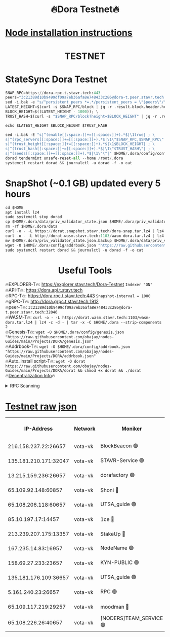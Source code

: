 <h1 align="center"> 🔥Dora Testnet🔥</h1>

[Node installation instructions](https://github.com/obajay/nodes-Guides/tree/main/Projects/DORA)
=

<h1 align="center"> TESTNET</h1>

# StateSync Dora Testnet
```python
SNAP_RPC=https://dora.rpc.t.stavr.tech:443
peers="3c21389d10b9499df09a7eb36afa8e748433c286@dora-t.peer.stavr.tech:32046"
sed -i.bak -e "s/^persistent_peers *=.*/persistent_peers = \"$peers\"/" $HOME/.dora/config/config.toml
LATEST_HEIGHT=$(curl -s $SNAP_RPC/block | jq -r .result.block.header.height); \
BLOCK_HEIGHT=$((LATEST_HEIGHT - 1000)); \
TRUST_HASH=$(curl -s "$SNAP_RPC/block?height=$BLOCK_HEIGHT" | jq -r .result.block_id.hash)

echo $LATEST_HEIGHT $BLOCK_HEIGHT $TRUST_HASH

sed -i.bak -E "s|^(enable[[:space:]]+=[[:space:]]+).*$|\1true| ; \
s|^(rpc_servers[[:space:]]+=[[:space:]]+).*$|\1\"$SNAP_RPC,$SNAP_RPC\"| ; \
s|^(trust_height[[:space:]]+=[[:space:]]+).*$|\1$BLOCK_HEIGHT| ; \
s|^(trust_hash[[:space:]]+=[[:space:]]+).*$|\1\"$TRUST_HASH\"| ; \
s|^(seeds[[:space:]]+=[[:space:]]+).*$|\1\"\"|" $HOME/.dora/config/config.toml
dorad tendermint unsafe-reset-all --home /root/.dora
systemctl restart dorad && journalctl -u dorad -f -o cat
```
# SnapShot (~0.1 GB) updated every 5 hours
```python
cd $HOME
apt install lz4
sudo systemctl stop dorad
cp $HOME/.dora/data/priv_validator_state.json $HOME/.dora/priv_validator_state.json.backup
rm -rf $HOME/.dora/data
curl -o - -L https://dorat.snapshot.stavr.tech/dora-snap.tar.lz4 | lz4 -c -d - | tar -x -C $HOME/.dora --strip-components 2
curl -o - -L http://dorat.wasm.stavr.tech:1103/wasm-dora.tar.lz4 | lz4 -c -d - | tar -x -C $HOME/.dora --strip-components 2
mv $HOME/.dora/priv_validator_state.json.backup $HOME/.dora/data/priv_validator_state.json
wget -O $HOME/.dora/config/addrbook.json "https://raw.githubusercontent.com/obajay/nodes-Guides/main/Projects/DORA/addrbook.json"
sudo systemctl restart dorad && journalctl -u dorad -f -o cat
```
 <h1 align="center"> Useful Tools</h1>
 
🔥EXPLORER-T🔥: https://explorer.stavr.tech/Dora-Testnet        `Indexer "ON"` \
🔥API-T🔥:      https://dora.api.t.stavr.tech \
🔥RPC-T🔥:      https://dora.rpc.t.stavr.tech:443              `Snapshot-interval = 1000` \
🔥gRPC-T🔥:     http://dora.grpc.t.stavr.tech:1912 \
🔥peer-T🔥:     `3c21389d10b9499df09a7eb36afa8e748433c286@dora-t.peer.stavr.tech:32046` \
🔥WASM-T🔥:     ```curl -o - -L http://dorat.wasm.stavr.tech:1103/wasm-dora.tar.lz4 | lz4 -c -d - | tar -x -C $HOME/.dora --strip-components 2``` \
🔥Genesis-T🔥:  ```wget -O $HOME/.dora/config/genesis.json "https://raw.githubusercontent.com/obajay/nodes-Guides/main/Projects/DORA/genesis.json"``` \
🔥Addrbook-T🔥: ```wget -O $HOME/.dora/config/addrbook.json "https://raw.githubusercontent.com/obajay/nodes-Guides/main/Projects/DORA/addrbook.json"``` \
🔥Auto_install script-T🔥:  `wget -O dorat https://raw.githubusercontent.com/obajay/nodes-Guides/main/Projects/DORA/dorat && chmod +x dorat && ./dorat` \
🔥[Decentralization Info](https://github.com/obajay/StateSync-snapshots/tree/main/Projects/Dora/Decentralization)🔥

<details>
<summary>RPC Scanning</summary>

<h2 align="center"> We scan nodes in real time every 4 hours. And we provide the final result of RPC endpoints.
We cannot influence the operation of these nodes in any way. </h2>


```python
If Voting Power is higher than 0 --> then the Node is a validator of the network and may be subject to attack and be a potential threat to the chain.
```
```python
We marked such validators with a red symbol
```

</details>

[Testnet raw json](https://rpc-check.dorat.stavr.tech/dorat/rpc-dorat-result.json)
=



<table><tr><th>IP-Address</th><th>Network</th><th>Moniker</th><th>Latest Block Height</th><th>Earliest Block Height</th><th>Catching Up</th><th>Tx Index</th><th>Voting Power</th><th>Scan Time</th></tr><tr><td>216.158.237.22:26657</td><td>vota-vk</td><td>BlockBeacon 🟢</td><td>211232</td><td>1</td><td>False</td><td>off</td><td>0</td><td>2024-01-03T12:01:48.930752232UTC</td></tr><tr><td>135.181.210.171:32047</td><td>vota-vk</td><td>STAVR-Service 🟢</td><td>211233</td><td>1</td><td>False</td><td>on</td><td>0</td><td>2024-01-03T12:01:53.786832362UTC</td></tr><tr><td>13.215.159.236:26657</td><td>vota-vk</td><td>dorafactory 🟢</td><td>211233</td><td>1</td><td>False</td><td>on</td><td>0</td><td>2024-01-03T12:01:55.021956398UTC</td></tr><tr><td>65.109.92.148:60857</td><td>vota-vk</td><td>Shoni 🔴</td><td>211234</td><td>1</td><td>False</td><td>on</td><td>9323404379593930</td><td>2024-01-03T12:01:57.180123728UTC</td></tr><tr><td>65.108.206.118:60657</td><td>vota-vk</td><td>UTSA_guide 🟢</td><td>211234</td><td>1</td><td>False</td><td>on</td><td>0</td><td>2024-01-03T12:01:57.556867765UTC</td></tr><tr><td>85.10.197.17:14457</td><td>vota-vk</td><td>1ce 🔴</td><td>211234</td><td>8001</td><td>False</td><td>off</td><td>9009000000000000</td><td>2024-01-03T12:01:55.854829501UTC</td></tr><tr><td>213.239.207.175:13357</td><td>vota-vk</td><td>StakeUp 🔴</td><td>211232</td><td>13001</td><td>False</td><td>off</td><td>9009500000000000</td><td>2024-01-03T12:01:48.322407990UTC</td></tr><tr><td>167.235.14.83:16957</td><td>vota-vk</td><td>NodeName 🟢</td><td>210819</td><td>14001</td><td>False</td><td>on</td><td>0</td><td>2024-01-03T12:01:57.893963812UTC</td></tr><tr><td>158.69.27.233:23657</td><td>vota-vk</td><td>KYN-PUBLIC 🟢</td><td>211234</td><td>52001</td><td>False</td><td>on</td><td>0</td><td>2024-01-03T12:01:56.839338674UTC</td></tr><tr><td>135.181.176.109:36657</td><td>vota-vk</td><td>UTSA_guide 🟢</td><td>211232</td><td>55501</td><td>False</td><td>on</td><td>0</td><td>2024-01-03T12:01:48.089373224UTC</td></tr><tr><td>5.161.240.23:26657</td><td>vota-vk</td><td>RPC 🟢</td><td>211234</td><td>60001</td><td>False</td><td>off</td><td>0</td><td>2024-01-03T12:01:55.610794172UTC</td></tr><tr><td>65.109.117.219:29257</td><td>vota-vk</td><td>moodman 🔴</td><td>211233</td><td>111233</td><td>False</td><td>off</td><td>9009100000000000</td><td>2024-01-03T12:01:51.394145042UTC</td></tr><tr><td>65.108.226.26:40657</td><td>vota-vk</td><td>[NODERS]TEAM_SERVICE 🟢</td><td>211234</td><td>197001</td><td>False</td><td>on</td><td>0</td><td>2024-01-03T12:01:56.179501118UTC</td></tr></table>
